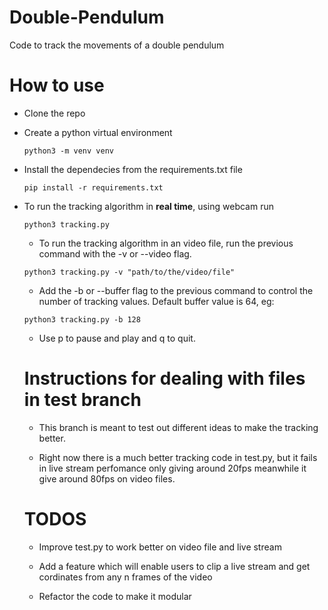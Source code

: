 # Double-Pendulum

Code to track the movements of a double pendulum

# How to use

- Clone the repo
- Create a python virtual environment
  ```
  python3 -m venv venv
  ```
- Install the dependecies from the requirements.txt file
  ```
  pip install -r requirements.txt
  ```
- To run the tracking algorithm in **real time**, using webcam run

  ```
  python3 tracking.py
  ```

  - To run the tracking algorithm in an video file, run the previous command with the -v or --video flag.

  ```
  python3 tracking.py -v "path/to/the/video/file"
  ```

  - Add the -b or --buffer flag to the previous command to control the number of tracking values. Default buffer value is 64, eg:

  ```
  python3 tracking.py -b 128
  ```

  - Use p to pause and play and q to quit.

  # Instructions for dealing with files in test branch

  - This branch is meant to test out different ideas to make the tracking better.

  - Right now there is a much better tracking code in test.py, but it fails in live stream perfomance only giving around 20fps meanwhile it give around 80fps on video files.

  # TODOS

  - Improve test.py to work better on video file and live stream

  - Add a feature which will enable users to clip a live stream and get cordinates from any n frames of the video

  - Refactor the code to make it modular
